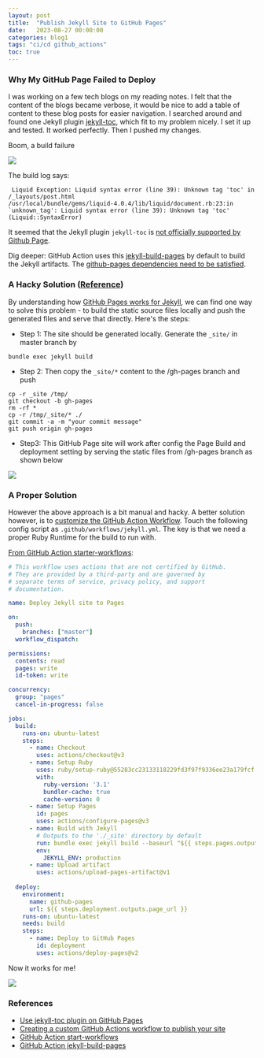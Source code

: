 ```yaml
---
layout: post
title:  "Publish Jekyll Site to GitHub Pages"
date:   2023-08-27 00:00:00
categories: blog1
tags: "ci/cd github_actions"
toc: true
---
```


### Why My GitHub Page Failed to Deploy

I was working on a few tech blogs on my reading notes. I felt that the content of the blogs became verbose, it would be nice to add a table of content to these blog posts for easier navigation. I searched around and found one Jekyll plugin [jekyll-toc](https://github.com/toshimaru/jekyll-toc), which fit to my problem nicely. I set it up and tested. It worked perfectly. Then I pushed my changes.

Boom, a build failure

![](https://s3.ap-southeast-1.amazonaws.com/littlecheesecake.me/blog-post/github_page/github_page_build_failure.png)

The build log says:

```
 Liquid Exception: Liquid syntax error (line 39): Unknown tag 'toc' in /_layouts/post.html
/usr/local/bundle/gems/liquid-4.0.4/lib/liquid/document.rb:23:in `unknown_tag': Liquid syntax error (line 39): Unknown tag 'toc' (Liquid::SyntaxError)
```

It seemed that the Jekyll plugin `jekyll-toc` is [not officially supported by Github Page](https://docs.github.com/en/pages/setting-up-a-github-pages-site-with-jekyll/about-github-pages-and-jekyll#plugins).

Dig deeper: GitHub Action uses this [jekyll-build-pages](https://github.com/actions/jekyll-build-pages) by default to build the Jekyll artifacts. The [github-pages dependencies need to be satisfied](https://github.com/actions/jekyll-build-pages/blob/1e8be5b76cb2afddabb92a257cc8ca17a24adc98/entrypoint.sh#L17).


### A Hacky Solution ([Reference](https://dqdongg.com/blog/github/2018/12/29/Blog-Jekyll-toc-plugin.html))

By understanding how [GitHub Pages works for Jekyll](https://jekyllrb.com/docs/github-pages/), we can find one way to solve this problem - to build the static source files locally and push the generated files and serve that directly. Here's the steps:

- Step 1: The site should be generated locally. Generate the `_site/` in master branch by

```shell
bundle exec jekyll build
```

- Step 2: Then copy the `_site/*` content to the /gh-pages branch and push

```shell
cp -r _site /tmp/
git checkout -b gh-pages
rm -rf *
cp -r /tmp/_site/* ./
git commit -a -m "your commit message"
git push origin gh-pages
```

- Step3: This GitHub Page site will work after config the Page Build and deployment setting by serving the static files from /gh-pages branch as shown below

![](https://s3.ap-southeast-1.amazonaws.com/littlecheesecake.me/blog-post/github_page/github_page_config.png)


### A Proper Solution

However the above approach is a bit manual and hacky. A better solution however, is to [customize the GitHub Action Workflow](https://docs.github.com/en/pages/getting-started-with-github-pages/configuring-a-publishing-source-for-your-github-pages-site#publishing-with-a-custom-github-actions-workflow). Touch the following config script as `.github/workflows/jekyll.yml`. The key is that we need a proper Ruby Runtime for the build to run with.

[From GitHub Action starter-workflows](https://github.com/actions/starter-workflows/blob/1c61cfc44d2a372d82735888ab06bc9491e1e3d6/pages/jekyll.yml):
```yml
# This workflow uses actions that are not certified by GitHub.
# They are provided by a third-party and are governed by
# separate terms of service, privacy policy, and support
# documentation.

name: Deploy Jekyll site to Pages

on:
  push:
    branches: ["master"]
  workflow_dispatch:

permissions:
  contents: read
  pages: write
  id-token: write

concurrency:
  group: "pages"
  cancel-in-progress: false

jobs:
  build:
    runs-on: ubuntu-latest
    steps:
      - name: Checkout
        uses: actions/checkout@v3
      - name: Setup Ruby
        uses: ruby/setup-ruby@55283cc23133118229fd3f97f9336ee23a179fcf # v1.146.0
        with:
          ruby-version: '3.1'
          bundler-cache: true
          cache-version: 0
      - name: Setup Pages
        id: pages
        uses: actions/configure-pages@v3
      - name: Build with Jekyll
        # Outputs to the './_site' directory by default
        run: bundle exec jekyll build --baseurl "${{ steps.pages.outputs.base_path }}"
        env:
          JEKYLL_ENV: production
      - name: Upload artifact
        uses: actions/upload-pages-artifact@v1
    
  deploy:
    environment:
      name: github-pages
      url: ${{ steps.deployment.outputs.page_url }}
    runs-on: ubuntu-latest
    needs: build
    steps:
      - name: Deploy to GitHub Pages
        id: deployment
        uses: actions/deploy-pages@v2
```

Now it works for me!

![](https://s3.ap-southeast-1.amazonaws.com/littlecheesecake.me/blog-post/github_page/github_page_build_success.png)


### References

- [Use jekyll-toc plugin on GitHub Pages](https://dqdongg.com/blog/github/2018/12/29/Blog-Jekyll-toc-plugin.html)
- [Creating a custom GitHub Actions workflow to publish your site](https://docs.github.com/en/pages/getting-started-with-github-pages/configuring-a-publishing-source-for-your-github-pages-site#creating-a-custom-github-actions-workflow-to-publish-your-site)
- [GitHub Action start-workflows](https://github.com/actions/starter-workflows/tree/main/pages)
- [GitHub Action jekyll-build-pages](https://github.com/actions/jekyll-build-pages)